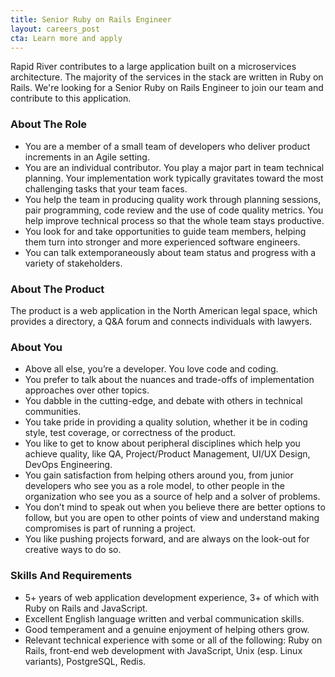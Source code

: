 ```yaml
---
title: Senior Ruby on Rails Engineer
layout: careers_post
cta: Learn more and apply
---
```

Rapid River contributes to a large application built on a microservices architecture. The majority of the services in the stack are written in Ruby on Rails. We're looking for a Senior Ruby on Rails Engineer to join our team and contribute to this application.

### About The Role

* You are a member of a small team of developers who deliver product increments in an Agile setting.
* You are an individual contributor. You play a major part in team technical planning. Your implementation work typically gravitates toward the most challenging tasks that your team faces.
* You help the team in producing quality work through planning sessions, pair programming, code review and the use of code quality metrics. You help improve technical process so that the whole team stays productive.
* You look for and take opportunities to guide team members, helping them turn into stronger and more experienced software engineers.
* You can talk extemporaneously about team status and progress with a variety of stakeholders.

### About The Product

The product is a web application in the North American legal space, which provides a directory, a Q&A forum and connects individuals with lawyers.

### About You

* Above all else, you’re a developer. You love code and coding.
* You prefer to talk about the nuances and trade-offs of implementation approaches over other topics.
* You dabble in the cutting-edge, and debate with others in technical communities.
* You take pride in providing a quality solution, whether it be in coding style, test coverage, or correctness of the product.
* You like to get to know about peripheral disciplines which help you achieve quality, like QA, Project/Product Management, UI/UX Design, DevOps Engineering.
* You gain satisfaction from helping others around you, from junior developers who see you as a role model, to other people in the organization who see you as a source of help and a solver of problems.
* You don’t mind to speak out when you believe there are better options to follow, but you are open to other points of view and understand making compromises is part of running a project.
* You like pushing projects forward, and are always on the look-out for creative ways to do so.

### Skills And Requirements

* 5+ years of web application development experience, 3+ of which with Ruby on Rails and JavaScript.
* Excellent English language written and verbal communication skills.
* Good temperament and a genuine enjoyment of helping others grow.
* Relevant technical experience with some or all of the following: Ruby on Rails, front-end web development with JavaScript, Unix (esp. Linux variants), PostgreSQL, Redis.
